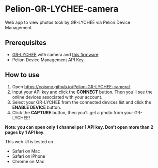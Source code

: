 # Pelion-GR-LYCHEE-camera

Web app to view photos took by GR-LYCHEE via Pelion Device Management.

## Prerequisites
* [GR-LYCHEE](https://os.mbed.com/platforms/Renesas-GR-LYCHEE/) with camera and [this firmware](https://os.mbed.com/users/coisme/code/Pelion-GR-LYCHEE-camera-firmware/)
* Pelion Device Management API Key

## How to use

1. Open https://coisme.github.io/Pelion-GR-LYCHEE-camera/.
1. Input your API key and click the **CONNECT** button. Then you'll see the online devices associated with your account.
1. Select your GR-LYCHEE from the connected devices list and click the **ENABLE DEVICE** button.
1. Click the **CAPTURE** button, then you'll get a photo from your GR-LYCHEE!

**Note: you can open only 1 channel per 1 API key. Don't open more than 2 pages by 1 API key.**

This web UI is tested on
* Safari on Mac
* Safari on iPhone
* Chrome on Mac
